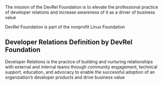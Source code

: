 The mission of the DevRel Foundation is to elevate the professional practice of developer relations and increase 
awareness of it as a driver of business value

DevRel Foundation is part of the nonprofit Linux Foundation

## Developer Relations Definition by DevRel Foundation

Developer Relations is the practice of building and nurturing relationships with external and internal teams through community engagement, technical support, 
education, and advocacy to enable the successful adoption of an organization’s developer products and drive business value

